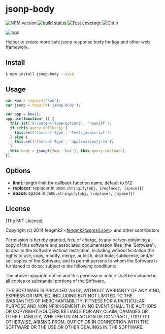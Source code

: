jsonp-body
=======

[![NPM version][npm-image]][npm-url]
[![build status][travis-image]][travis-url]
[![Test coverage][coveralls-image]][coveralls-url]
[![Gittip][gittip-image]][gittip-url]

[npm-image]: https://img.shields.io/npm/v/jsonp-body.svg?style=flat-square
[npm-url]: https://npmjs.org/package/jsonp-body
[travis-image]: https://img.shields.io/travis/node-modules/jsonp-body.svg?style=flat-square
[travis-url]: https://travis-ci.org/node-modules/jsonp-body
[coveralls-image]: https://img.shields.io/coveralls/node-modules/jsonp-body.svg?style=flat-square
[coveralls-url]: https://coveralls.io/r/node-modules/jsonp-body?branch=master
[gittip-image]: https://img.shields.io/gittip/fengmk2.svg?style=flat-square
[gittip-url]: https://www.gittip.com/fengmk2/

![logo](https://raw.github.com/node-modules/jsonp-body/master/logo.png)

Helper to create more safe jsonp response body for [koa](http://koajs.com/) and other web framework.

## Install

```bash
$ npm install jsonp-body --save
```

## Usage

```js
var koa = require('koa');
var jsonp = require('jsonp-body');

var app = koa();
app.use(function* () {
  this.set('X-Content-Type-Options', 'nosniff');
  if (this.query.callback) {
    this.set('Content-Type', 'text/javascript');
  } else {
    this.set('Content-Type', 'application/json');
  }
  this.body = jsonp({foo: 'bar'}, this.query.callback);
});
```

## Options

- __limit__: length limit for callback function name, default to 512
- __replacer__: replacer in `JSON.stringify(obj, [replacer, [space]])`
- __space__: space in `JSON.stringify(obj, [replacer, [space]])`

## License

(The MIT License)

Copyright (c) 2014 fengmk2 &lt;fengmk2@gmail.com&gt; and other contributors

Permission is hereby granted, free of charge, to any person obtaining
a copy of this software and associated documentation files (the
'Software'), to deal in the Software without restriction, including
without limitation the rights to use, copy, modify, merge, publish,
distribute, sublicense, and/or sell copies of the Software, and to
permit persons to whom the Software is furnished to do so, subject to
the following conditions:

The above copyright notice and this permission notice shall be
included in all copies or substantial portions of the Software.

THE SOFTWARE IS PROVIDED 'AS IS', WITHOUT WARRANTY OF ANY KIND,
EXPRESS OR IMPLIED, INCLUDING BUT NOT LIMITED TO THE WARRANTIES OF
MERCHANTABILITY, FITNESS FOR A PARTICULAR PURPOSE AND NONINFRINGEMENT.
IN NO EVENT SHALL THE AUTHORS OR COPYRIGHT HOLDERS BE LIABLE FOR ANY
CLAIM, DAMAGES OR OTHER LIABILITY, WHETHER IN AN ACTION OF CONTRACT,
TORT OR OTHERWISE, ARISING FROM, OUT OF OR IN CONNECTION WITH THE
SOFTWARE OR THE USE OR OTHER DEALINGS IN THE SOFTWARE.
